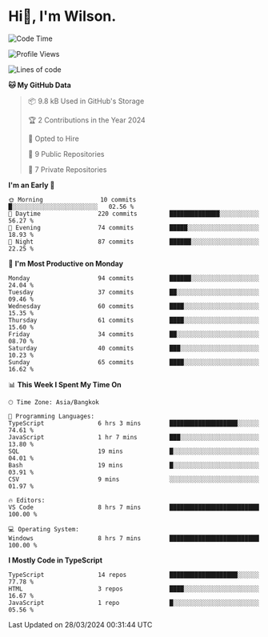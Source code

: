 # Hi👋, I'm Wilson.
<!--START_SECTION:waka-->
![Code Time](http://img.shields.io/badge/Code%20Time-1%2C230%20hrs%208%20mins-blue)

![Profile Views](http://img.shields.io/badge/Profile%20Views-0-blue)

![Lines of code](https://img.shields.io/badge/From%20Hello%20World%20I%27ve%20Written-179.2%20thousand%20lines%20of%20code-blue)

**🐱 My GitHub Data** 

> 📦 9.8 kB Used in GitHub's Storage 
 > 
> 🏆 2 Contributions in the Year 2024
 > 
> 💼 Opted to Hire
 > 
> 📜 9 Public Repositories 
 > 
> 🔑 7 Private Repositories 
 > 
**I'm an Early 🐤** 

```text
🌞 Morning                10 commits          █░░░░░░░░░░░░░░░░░░░░░░░░   02.56 % 
🌆 Daytime                220 commits         ██████████████░░░░░░░░░░░   56.27 % 
🌃 Evening                74 commits          █████░░░░░░░░░░░░░░░░░░░░   18.93 % 
🌙 Night                  87 commits          ██████░░░░░░░░░░░░░░░░░░░   22.25 % 
```
📅 **I'm Most Productive on Monday** 

```text
Monday                   94 commits          ██████░░░░░░░░░░░░░░░░░░░   24.04 % 
Tuesday                  37 commits          ██░░░░░░░░░░░░░░░░░░░░░░░   09.46 % 
Wednesday                60 commits          ████░░░░░░░░░░░░░░░░░░░░░   15.35 % 
Thursday                 61 commits          ████░░░░░░░░░░░░░░░░░░░░░   15.60 % 
Friday                   34 commits          ██░░░░░░░░░░░░░░░░░░░░░░░   08.70 % 
Saturday                 40 commits          ███░░░░░░░░░░░░░░░░░░░░░░   10.23 % 
Sunday                   65 commits          ████░░░░░░░░░░░░░░░░░░░░░   16.62 % 
```


📊 **This Week I Spent My Time On** 

```text
🕑︎ Time Zone: Asia/Bangkok

💬 Programming Languages: 
TypeScript               6 hrs 3 mins        ███████████████████░░░░░░   74.61 % 
JavaScript               1 hr 7 mins         ███░░░░░░░░░░░░░░░░░░░░░░   13.80 % 
SQL                      19 mins             █░░░░░░░░░░░░░░░░░░░░░░░░   04.01 % 
Bash                     19 mins             █░░░░░░░░░░░░░░░░░░░░░░░░   03.91 % 
CSV                      9 mins              ░░░░░░░░░░░░░░░░░░░░░░░░░   01.97 % 

🔥 Editors: 
VS Code                  8 hrs 7 mins        █████████████████████████   100.00 % 

💻 Operating System: 
Windows                  8 hrs 7 mins        █████████████████████████   100.00 % 
```

**I Mostly Code in TypeScript** 

```text
TypeScript               14 repos            ███████████████████░░░░░░   77.78 % 
HTML                     3 repos             ████░░░░░░░░░░░░░░░░░░░░░   16.67 % 
JavaScript               1 repo              █░░░░░░░░░░░░░░░░░░░░░░░░   05.56 % 
```




 Last Updated on 28/03/2024 00:31:44 UTC
<!--END_SECTION:waka-->

